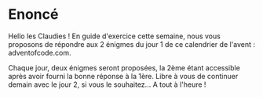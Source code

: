 # Enoncé

Hello les Claudies !
En guide d'exercice cette semaine, nous vous proposons de répondre aux 2 énigmes du jour 1 de ce calendrier de l'avent : adventofcode.com. 

Chaque jour, deux énigmes seront proposées, la 2ème étant accessible après avoir fourni la bonne réponse à la 1ère. Libre à vous de continuer demain avec le jour 2, si vous le souhaitez...
A tout à l'heure !
